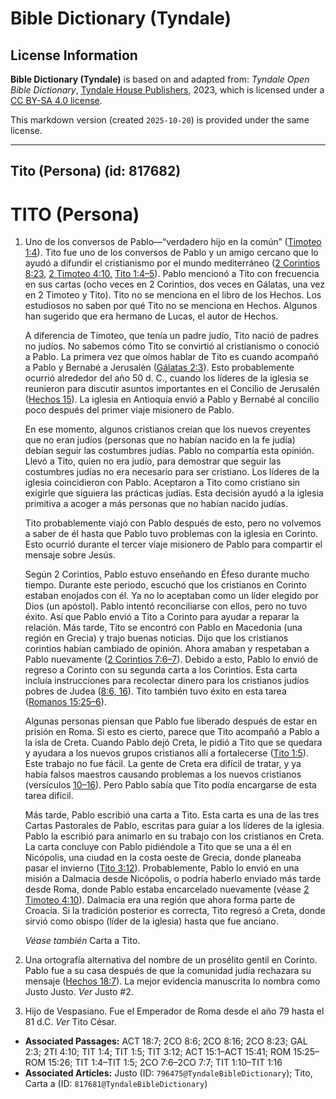 # Bible Dictionary (Tyndale)

## License Information

**Bible Dictionary (Tyndale)** is based on and adapted from: _Tyndale Open Bible Dictionary_, [Tyndale House Publishers](https://tyndaleopenresources.com/), 2023, which is licensed under a [CC BY-SA 4.0 license](https://creativecommons.org/licenses/by-sa/4.0/legalcode.en).

This markdown version (created `2025-10-20`) is provided under the same license.



--------------------------------

## Tito (Persona) (id: 817682)

TITO (Persona)
==============

1. Uno de los conversos de Pablo—“verdadero hijo en la común” ([Timoteo 1:4](https://ref.ly/Titus1:4)). Tito fue uno de los conversos de Pablo y un amigo cercano que lo ayudó a difundir el cristianismo por el mundo mediterráneo ([2 Corintios 8:23,](https://ref.ly/2Cor8:23) [2 Timoteo 4:10,](https://ref.ly/2Tim4:10) [Tito 1:4–5](https://ref.ly/Titus1:4-Titus1:5)). Pablo mencionó a Tito con frecuencia en sus cartas (ocho veces en 2 Corintios, dos veces en Gálatas, una vez en 2 Timoteo y Tito). Tito no se menciona en el libro de los Hechos. Los estudiosos no saben por qué Tito no se menciona en Hechos. Algunos han sugerido que era hermano de Lucas, el autor de Hechos.

    A diferencia de Timoteo, que tenía un padre judío, Tito nació de padres no judíos. No sabemos cómo Tito se convirtió al cristianismo o conoció a Pablo. La primera vez que oímos hablar de Tito es cuando acompañó a Pablo y Bernabé a Jerusalén ([Gálatas 2:3](https://ref.ly/Gal2:3)). Esto probablemente ocurrió alrededor del año 50 d. C., cuando los líderes de la iglesia se reunieron para discutir asuntos importantes en el Concilio de Jerusalén ([Hechos 15](https://ref.ly/Acts15:1-Acts15:41)). La iglesia en Antioquía envió a Pablo y Bernabé al concilio poco después del primer viaje misionero de Pablo.

    En ese momento, algunos cristianos creían que los nuevos creyentes que no eran judíos (personas que no habían nacido en la fe judía) debían seguir las costumbres judías. Pablo no compartía esta opinión. Llevó a Tito, quien no era judío, para demostrar que seguir las costumbres judías no era necesario para ser cristiano. Los líderes de la iglesia coincidieron con Pablo. Aceptaron a Tito como cristiano sin exigirle que siguiera las prácticas judías. Esta decisión ayudó a la iglesia primitiva a acoger a más personas que no habían nacido judías.

    Tito probablemente viajó con Pablo después de esto, pero no volvemos a saber de él hasta que Pablo tuvo problemas con la iglesia en Corinto. Esto ocurrió durante el tercer viaje misionero de Pablo para compartir el mensaje sobre Jesús.

    Según 2 Corintios, Pablo estuvo enseñando en Éfeso durante mucho tiempo. Durante este periodo, escuchó que los cristianos en Corinto estaban enojados con él. Ya no lo aceptaban como un líder elegido por Dios (un apóstol). Pablo intentó reconciliarse con ellos, pero no tuvo éxito. Así que Pablo envió a Tito a Corinto para ayudar a reparar la relación. Más tarde, Tito se encontró con Pablo en Macedonia (una región en Grecia) y trajo buenas noticias. Dijo que los cristianos corintios habían cambiado de opinión. Ahora amaban y respetaban a Pablo nuevamente ([2 Corintios 7:6–7](https://ref.ly/2Cor7:6-2Cor7:7)). Debido a esto, Pablo lo envió de regreso a Corinto con su segunda carta a los Corintios. Esta carta incluía instrucciones para recolectar dinero para los cristianos judíos pobres de Judea ([8:6, 16](https://ref.ly/2Cor8:6,2Cor8:16)). Tito también tuvo éxito en esta tarea ([Romanos 15:25–6](https://ref.ly/Rom15:25-Rom15:26)).

    Algunas personas piensan que Pablo fue liberado después de estar en prisión en Roma. Si esto es cierto, parece que Tito acompañó a Pablo a la isla de Creta. Cuando Pablo dejó Creta, le pidió a Tito que se quedara y ayudara a los nuevos grupos cristianos allí a fortalecerse ([Tito 1:5](https://ref.ly/Titus1:5)). Este trabajo no fue fácil. La gente de Creta era difícil de tratar, y ya había falsos maestros causando problemas a los nuevos cristianos (versículos [10–16](https://ref.ly/Titus1:10-Titus1:16)). Pero Pablo sabía que Tito podía encargarse de esta tarea difícil.

    Más tarde, Pablo escribió una carta a Tito. Esta carta es una de las tres Cartas Pastorales de Pablo, escritas para guiar a los líderes de la iglesia. Pablo la escribió para animarlo en su trabajo con los cristianos en Creta. La carta concluye con Pablo pidiéndole a Tito que se una a él en Nicópolis, una ciudad en la costa oeste de Grecia, donde planeaba pasar el invierno ([Tito 3:12](https://ref.ly/Titus3:12)). Probablemente, Pablo lo envió en una misión a Dalmacia desde Nicópolis, o podría haberlo enviado más tarde desde Roma, donde Pablo estaba encarcelado nuevamente (véase [2 Timoteo 4:10](https://ref.ly/2Tim4:10)). Dalmacia era una región que ahora forma parte de Croacia. Si la tradición posterior es correcta, Tito regresó a Creta, donde sirvió como obispo (líder de la iglesia) hasta que fue anciano.

    *Véase también* Carta a Tito.

2. Una ortografía alternativa del nombre de un prosélito gentil en Corinto. Pablo fue a su casa después de que la comunidad judía rechazara su mensaje ([Hechos 18:7](https://ref.ly/Acts18:7)). La mejor evidencia manuscrita lo nombra como Justo Justo. *Ver* Justo \#2.
3. Hijo de Vespasiano. Fue el Emperador de Roma desde el año 79 hasta el 81 d.C. *Ver* Tito César.

* **Associated Passages:** ACT 18:7; 2CO 8:6; 2CO 8:16; 2CO 8:23; GAL 2:3; 2TI 4:10; TIT 1:4; TIT 1:5; TIT 3:12; ACT 15:1–ACT 15:41; ROM 15:25–ROM 15:26; TIT 1:4–TIT 1:5; 2CO 7:6–2CO 7:7; TIT 1:10–TIT 1:16
* **Associated Articles:** Justo (ID: `796475@TyndaleBibleDictionary`); Tito, Carta a (ID: `817681@TyndaleBibleDictionary`)

